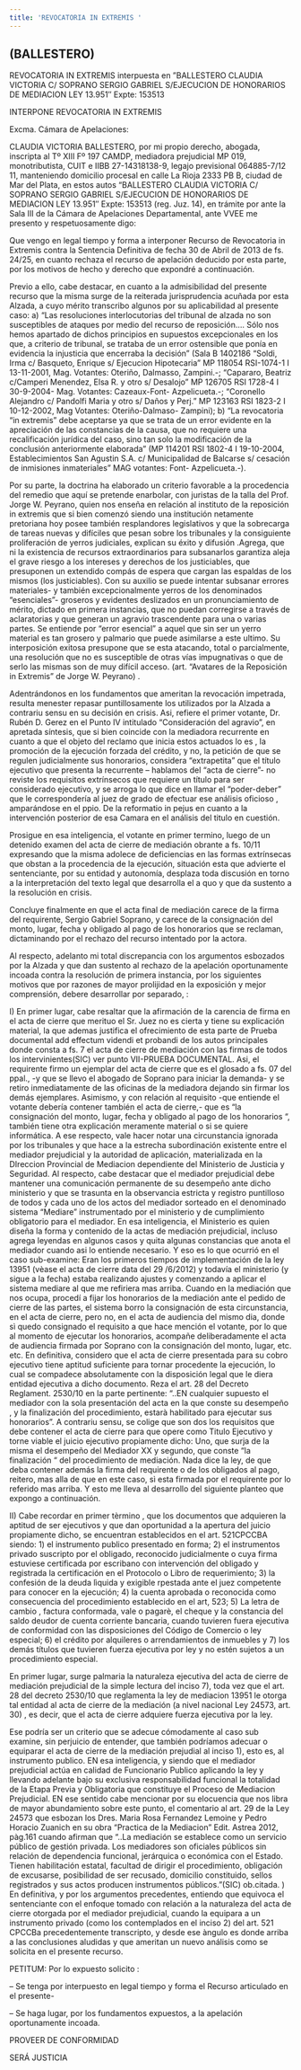 ```yaml
---
title: 'REVOCATORIA IN EXTREMIS '
---
```

## (BALLESTERO)

REVOCATORIA IN EXTREMIS interpuesta en ”BALLESTERO CLAUDIA VICTORIA C/ SOPRANO SERGIO GABRIEL S/EJECUCION DE HONORARIOS DE MEDIACION LEY 13.951″ Expte: 153513

INTERPONE REVOCATORIA IN EXTREMIS

Excma. Cámara de Apelaciones:

CLAUDIA VICTORIA BALLESTERO, por mi propio derecho, abogada, inscripta al Tº XIII Fº 197 CAMDP, mediadora prejudicial MP 019, monotributista, CUIT e IIBB 27-14318138-9, legajo previsional 064885-7/12 11, manteniendo domicilio procesal en calle La Rioja 2333 PB B, ciudad de Mar del Plata, en estos autos “BALLESTERO CLAUDIA VICTORIA C/ SOPRANO SERGIO GABRIEL S/EJECUCION DE HONORARIOS DE MEDIACION LEY 13.951″ Expte: 153513 (reg. Juz. 14), en trámite por ante la Sala III de la Cámara de Apelaciones Departamental, ante VVEE me presento y respetuosamente digo:

Que vengo en legal tiempo y forma a interponer Recurso de Revocatoria in Extremis contra la Sentencia Definitiva de fecha 30 de Abril de 2013 de fs. 24/25, en cuanto rechaza el recurso de apelación deducido por esta parte, por los motivos de hecho y derecho que expondré a continuación.

Previo a ello, cabe destacar, en cuanto a la admisibilidad del presente recurso que la misma surge de la reiterada jurisprudencia acuñada por esta Alzada, a cuyo mérito transcribo algunos por su aplicabilidad al presente caso: a) “Las resoluciones interlocutorias del tribunal de alzada no son susceptibles de ataques por medio del recurso de reposición…. Sólo nos hemos apartado de dichos principios en supuestos excepcionales en los que, a criterio de tribunal, se trataba de un error ostensible que ponía en evidencia la injusticia que encerraba la decisión” (Sala B 1402186 “Soldi, Irma c/ Basqueto, Enrique s/ Ejecucion Hipotecaria” MP 118054 RSI-1074-1 I 13-11-2001, Mag. Votantes: Oteriño, Dalmasso, Zampini.-; “Capararo, Beatriz c/Camperi Menendez, Elsa R. y otro s/ Desalojo” MP 126705 RSI 1728-4 I 30-9-2004- Mag. Votantes: Cazeaux-Font- Azpelicueta.-; “Coronello Alejandro c/ Pandolfi Maria y otro s/ Daños y Perj.” MP 123163 RSI 1823-2 I 10-12-2002, Mag Votantes: Oteriño-Dalmaso- Zampini); b) “La revocatoria “in extremis” debe aceptarse ya que se trata de un error evidente en la apreciación de las constancias de la causa, que no requiere una recalificación jurídica del caso, sino tan solo la modificación de la conclusión anteriormente elaborada” (MP 114201 RSI 1802-4 I 19-10-2004, Establecimientos San Agustin S.A. c/ Municipalidad de Balcarse s/ cesación de inmisiones inmateriales” MAG votantes: Font- Azpelicueta.-).

Por su parte, la doctrina ha elaborado un criterio favorable a la procedencia del remedio que aquí se pretende enarbolar, con juristas de la talla del Prof. Jorge W. Peyrano, quien nos enseña en relación al instituto de la reposición in extremis que si bien comenzó siendo una institución netamente pretoriana hoy posee también resplandores legislativos y que la sobrecarga de tareas nuevas y difíciles que pesan sobre los tribunales y la consiguiente proliferación de yerros judiciales, explican su éxito y difusión .Agrega, que ni la existencia de recursos extraordinarios para subsanarlos garantiza aleja el grave riesgo a los intereses y derechos de los justiciables, que presuponen un extendido compás de espera que cargan las espaldas de los mismos (los justiciables). Con su auxilio se puede intentar subsanar errores materiales- y también excepcionalmente yerros de los denominados “esenciales”- groseros y evidentes deslizados en un pronunciamiento de mérito, dictado en primera instancias, que no puedan corregirse a través de aclaratorias y que generan un agravio trascendente para una o varias partes. Se entiende por “error esencial” a aquel que sin ser un yerro material es tan grosero y palmario que puede asimilarse a este ultimo. Su interposición exitosa presupone que se esta atacando, total o parcialmente, una resolución que no es susceptible de otras vías impugnativas o que de serlo las mismas son de muy difícil acceso. (art. “Avatares de la Reposición in Extremis” de Jorge W. Peyrano) .

Adentrándonos en los fundamentos que ameritan la revocación impetrada, resulta menester repasar puntillosamente los utilizados por la Alzada a contrariu sensu en su decisión en crisis. Asi, refiere el primer votante, Dr. Rubén D. Gerez en el Punto IV intitulado “Consideración del agravio”, en apretada síntesis, que si bien coincide con la mediadora recurrente en cuanto a que el objeto del reclamo que inicia estos actuados lo es , la promoción de la ejecución forzada del crédito, y no, la petición de que se regulen judicialmente sus honorarios, considera “extrapetita” que el título ejecutivo que presenta la recurrente – hablamos del “acta de cierre”- no reviste los requisitos extrínsecos que requiere un título para ser considerado ejecutivo, y se arroga lo que dice en llamar el “poder-deber” que le correspondería al juez de grado de efectuar ese análisis oficioso , amparándose en el ppio. De la reformatio in pejus en cuanto a la intervención posterior de esa Camara en el análisis del titulo en cuestión.

Prosigue en esa inteligencia, el votante en primer termino, luego de un detenido examen del acta de cierre de mediación obrante a fs. 10/11 expresando que la misma adolece de deficiencias en las formas extrínsecas que obstan a la procedencia de la ejecución, situación esta que advierte el sentenciante, por su entidad y autonomía, desplaza toda discusión en torno a la interpretación del texto legal que desarrolla el a quo y que da sustento a la resolución en crisis.

Concluye finalmente en que el acta final de mediación carece de la firma del requirente, Sergio Gabriel Soprano, y carece de la consignación del monto, lugar, fecha y obligado al pago de los honorarios que se reclaman, dictaminando por el rechazo del recurso intentado por la actora.

Al respecto, adelanto mi total discrepancia con los argumentos esbozados por la Alzada y que dan sustento al rechazo de la apelación oportunamente incoada contra la resolución de primera instancia, por los siguientes motivos que por razones de mayor prolijidad en la exposición y mejor comprensión, debere desarrollar por separado, :

I) En primer lugar, cabe resaltar que la afirmación de la carencia de firma en el acta de cierre que merituo el Sr. Juez no es cierta y tiene su explicación material, la que ademas justifica el ofrecimiento de esta parte de Prueba documental add effectum videndi et probandi de los autos principales donde consta a fs. 7 el acta de cierre de mediación con las firmas de todos los intervinientes(SIC) ver punto VII-PRUEBA DOCUMENTAL. Asi, el requirente firmo un ejemplar del acta de cierre que es el glosado a fs. 07 del ppal., -y que se llevo el abogado de Soprano para iniciar la demanda- y se retiro inmediatamente de las oficinas de la mediadora dejando sin firmar los demás ejemplares. Asimismo, y con relación al requisito -que entiende el votante debería contener también el acta de cierre,- que es “la consignación del monto, lugar, fecha y obligado al pago de los honorarios “, también tiene otra explicación meramente material o si se quiere informática. A ese respecto, vale hacer notar una circunstancia ignorada por los tribunales y que hace a la estrecha subordinación existente entre el mediador prejudicial y la autoridad de aplicación, materializada en la DIreccion Provincial de Mediacion dependiente del Ministerio de Justicia y Seguridad. Al respecto, cabe destacar que el mediador prejudicial debe mantener una comunicación permanente de su desempeño ante dicho ministerio y que se trasunta en la observancia estricta y registro puntilloso de todos y cada uno de los actos del mediador sorteado en el denominado sistema “Mediare” instrumentado por el ministerio y de cumplimiento obligatorio para el mediador. En esa inteligencia, el Ministerio es quien diseña la forma y contenido de la actas de mediación prejudicial, incluso agrega leyendas en algunos casos y quita algunas constancias que anota el mediador cuando asi lo entiende necesario. Y eso es lo que ocurrió en el caso sub-examine: Eran los primeros tiempos de implementación de la ley 13951 (vèase el acta de cierre data del 29 /6/2012) y todavía el ministerio (y sigue a la fecha) estaba realizando ajustes y comenzando a aplicar el sistema mediare al que me refiriera mas arriba. Cuando en la mediación que nos ocupa, procedí a fijar los honorarios de la mediación ante el pedido de cierre de las partes, el sistema borro la consignación de esta circunstancia, en el acta de cierre, pero no, en el acta de audiencia del mismo dia, donde sì quedo consignado el requisito a que hace mención el votante, por lo que al momento de ejecutar los honorarios, acompañe deliberadamente el acta de audiencia firmada por Soprano con la consignación del monto, lugar, etc. etc. En definitiva, considero que el acta de cierre presentada para su cobro ejecutivo tiene aptitud suficiente para tornar procedente la ejecución, lo cual se compadece absolutamente con la disposición legal que le diera entidad ejecutiva a dicho documento. Reza el art. 28 del Decreto Reglament. 2530/10 en la parte pertinente: “..EN cualquier supuesto el mediador con la sola presentación del acta en la que conste su desempeño , y la finalización del procedimiento, estarà habilitado para ejecutar sus honorarios”. A contrariu sensu, se colige que son dos los requisitos que debe contener el acta de cierre para que opere como Titulo Ejecutivo y torne viable el juicio ejecutivo propiamente dicho: Uno, que surja de la misma el desempeño del Mediador XX y segundo, que conste “la finalización “ del procedimiento de mediación. Nada dice la ley, de que deba contener además la firma del requirente o de los obligados al pago, reitero, mas alla de que en este caso, sì esta firmada por el requirente por lo referido mas arriba. Y esto me lleva al desarrollo del siguiente planteo que expongo a continuación.

II) Cabe recordar en primer tèrmino , que los documentos que adquieren la aptitud de ser ejecutivos y que dan oportunidad a la apertura del juicio propiamente dicho, se encuentran establecidos en el art. 521CPCCBA siendo: 1) el instrumento publico presentado en forma; 2) el instrumentos privado suscripto por el obligado, reconocido judicialmente o cuya firma estuviese certificada por escribano con intervención del obligado y registrada la certificación en el Protocolo o Libro de requerimiento; 3) la confesión de la deuda lìquida y exigible rpestada ante el juez competente para conocer en la ejecución; 4) la cuenta aprobada o reconocida como consecuencia del procedimiento establecido en el art, 523; 5) La letra de cambio , factura conformada, vale o pagarè, el cheque y la constancia del saldo deudor de cuenta corriente bancaria, cuando tuvieren fuera ejecutiva de conformidad con las disposiciones del Código de Comercio o ley especial; 6) el crédito por alquileres o arrendamientos de inmuebles y 7) los demás títulos que tuvieren fuerza ejecutiva por ley y no estén sujetos a un procedimiento especial.

En primer lugar, surge palmaria la naturaleza ejecutiva del acta de cierre de mediación prejudicial de la simple lectura del inciso 7), toda vez que el art. 28 del decreto 2530/10 que reglamenta la ley de mediacion 13951 le otorga tal entidad al acta de cierre de la mediación (a nivel nacional Ley 24573, art. 30) , es decir, que el acta de cierre adquiere fuerza ejecutiva por la ley.

Ese podría ser un criterio que se adecue cómodamente al caso sub examine, sin perjuicio de entender, que también podríamos adecuar o equiparar el acta de cierre de la mediación prejudial al inciso 1), esto es, al instrumento publico. EN esa inteligencia, y siendo que el mediador prejudicial actúa en calidad de Funcionario Publico aplicando la ley y llevando adelante bajo su exclusiva responsabilidad funcional la totalidad de la Etapa Previa y Obligatoria que constituye el Proceso de Mediacion Prejudicial. EN ese sentido cabe mencionar por su elocuencia que nos libra de mayor abundamiento sobre este punto, el comentario al art. 29 de la Ley 24573 que esbozan los Dres. Maria Rosa Fernandez Lemoine y Pedro Horacio Zuanich en su obra “Practica de la Mediacion” Edit. Astrea 2012, pàg.161 cuando afirman que “..La mediación se establece como un servicio público de gestión privada. Los mediadores son oficiales públicos sin relación de dependencia funcional, jerárquica o económica con el Estado. Tienen habilitación estatal, facultad de dirigir el procedimiento, obligación de excusarse, posibilidad de ser recusado, domicilio constituido, sellos registrados y sus actos producen instrumentos públicos.”(SIC) ob.citada. ) En definitiva, y por los argumentos precedentes, entiendo que equivoca el sentenciante con el enfoque tomado con relación a la naturaleza del acta de cierre otorgada por el mediador prejudicial, cuando la equipara a un instrumento privado (como los contemplados en el inciso 2) del art. 521 CPCCBa precedentemente transcripto, y desde ese àngulo es donde arriba a las conclusiones aludidas y que ameritan un nuevo análisis como se solicita en el presente recurso.

PETITUM: Por lo expuesto solicito :

– Se tenga por interpuesto en legal tiempo y forma el Recurso articulado en el presente-

– Se haga lugar, por los fundamentos expuestos, a la apelación oportunamente incoada.

PROVEER DE CONFORMIDAD

SERÁ JUSTICIA
